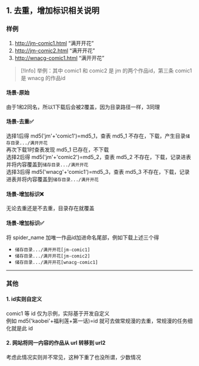 ## 1. 去重，增加标识相关说明

### 样例

1. http://jm-comic1.html “满开开花”
2. http://jm-comic2.html “满开开花”
3. http://wnacg-comic1.html “满开开花”

> [!Info] 举例：其中 comic1 和 comic2 是 jm 的两个作品id，第三条 comic1 是 wnacg 的作品id

#### 场景-原始

由于1和2同名，所以1下载后会被2覆盖，因为目录路径一样，3同理

#### 场景-去重✅

选择1后得 md5('jm'+'comic1')=md5_1，查表 md5_1 不存在，下载，产生目录`储存目录.../满开开花`  
再次下载1时查表发现 md5_1 已存在，不下载  
选择2后得 md5('jm'+'comic2')=md5_2，查表 md5_2 不存在，下载，记录进表并将内容覆盖到`储存目录.../满开开花`  
选择3后得 md5('wnacg'+'comic1')=md5_3，查表 md5_3 不存在，下载，记录进表并将内容覆盖到`储存目录.../满开开花`

#### 场景-增加标识❌

无论去重还是不去重，目录存在就覆盖

#### 场景-增加标识✅

将 spider_name 加唯一作品id加进命名尾部，例如下载上述三个得

+ `储存目录.../满开开花[jm-comic1]`
+ `储存目录.../满开开花[jm-comic2]`
+ `储存目录.../满开开花[wnacg-comic1]`

---------

### 其他

#### 1. id实则自定义

comic1 等 id 仅为示例，实际基于开发自定义  
例如 md5('kaobei'+福利莲+第一话)=id 就可去做常规漫的去重，常规漫的任务细化就是此 id

#### 2. 网站将同一内容的作品从 url 转移到 url2

考虑此情况实则并不常见，这种下重了也没所谓，少数情况

